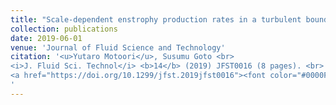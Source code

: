 ```yaml
---
title: "Scale-dependent enstrophy production rates in a turbulent boundary layer"
collection: publications
date: 2019-06-01
venue: 'Journal of Fluid Science and Technology'
citation: '<u>Yutaro Motoori</u>, Susumu Goto <br> 
<i>J. Fluid Sci. Technol</i> <b>14</b> (2019) JFST0016 (8 pages). <br>
<a href="https://doi.org/10.1299/jfst.2019jfst0016"><font color="#0000FF">https://doi.org/10.1299/jfst.2019jfst0016</font></a>
'
---
```

